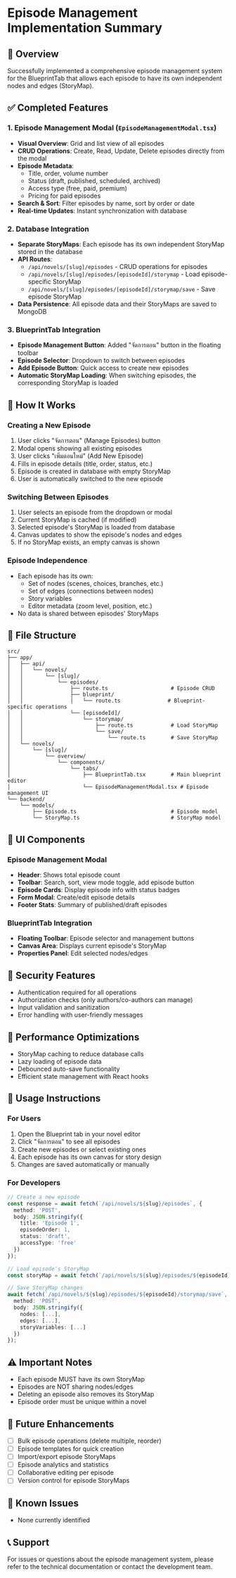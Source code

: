 # Episode Management Implementation Summary

## 🎯 Overview
Successfully implemented a comprehensive episode management system for the BlueprintTab that allows each episode to have its own independent nodes and edges (StoryMap).

## ✅ Completed Features

### 1. **Episode Management Modal** (`EpisodeManagementModal.tsx`)
- **Visual Overview**: Grid and list view of all episodes
- **CRUD Operations**: Create, Read, Update, Delete episodes directly from the modal
- **Episode Metadata**: 
  - Title, order, volume number
  - Status (draft, published, scheduled, archived)
  - Access type (free, paid, premium)
  - Pricing for paid episodes
- **Search & Sort**: Filter episodes by name, sort by order or date
- **Real-time Updates**: Instant synchronization with database

### 2. **Database Integration**
- **Separate StoryMaps**: Each episode has its own independent StoryMap stored in the database
- **API Routes**:
  - `/api/novels/[slug]/episodes` - CRUD operations for episodes
  - `/api/novels/[slug]/episodes/[episodeId]/storymap` - Load episode-specific StoryMap
  - `/api/novels/[slug]/episodes/[episodeId]/storymap/save` - Save episode StoryMap
- **Data Persistence**: All episode data and their StoryMaps are saved to MongoDB

### 3. **BlueprintTab Integration**
- **Episode Management Button**: Added "จัดการตอน" button in the floating toolbar
- **Episode Selector**: Dropdown to switch between episodes
- **Add Episode Button**: Quick access to create new episodes
- **Automatic StoryMap Loading**: When switching episodes, the corresponding StoryMap is loaded

## 🔄 How It Works

### Creating a New Episode
1. User clicks "จัดการตอน" (Manage Episodes) button
2. Modal opens showing all existing episodes
3. User clicks "เพิ่มตอนใหม่" (Add New Episode)
4. Fills in episode details (title, order, status, etc.)
5. Episode is created in database with empty StoryMap
6. User is automatically switched to the new episode

### Switching Between Episodes
1. User selects an episode from the dropdown or modal
2. Current StoryMap is cached (if modified)
3. Selected episode's StoryMap is loaded from database
4. Canvas updates to show the episode's nodes and edges
5. If no StoryMap exists, an empty canvas is shown

### Episode Independence
- Each episode has its own:
  - Set of nodes (scenes, choices, branches, etc.)
  - Set of edges (connections between nodes)
  - Story variables
  - Editor metadata (zoom level, position, etc.)
- No data is shared between episodes' StoryMaps

## 📁 File Structure

```
src/
├── app/
│   ├── api/
│   │   └── novels/
│   │       └── [slug]/
│   │           └── episodes/
│   │               ├── route.ts                    # Episode CRUD
│   │               ├── blueprint/
│   │               │   └── route.ts               # Blueprint-specific operations
│   │               └── [episodeId]/
│   │                   └── storymap/
│   │                       ├── route.ts            # Load StoryMap
│   │                       └── save/
│   │                           └── route.ts        # Save StoryMap
│   └── novels/
│       └── [slug]/
│           └── overview/
│               └── components/
│                   └── tabs/
│                       ├── BlueprintTab.tsx        # Main blueprint editor
│                       └── EpisodeManagementModal.tsx # Episode management UI
└── backend/
    └── models/
        ├── Episode.ts                              # Episode model
        └── StoryMap.ts                             # StoryMap model
```

## 🎨 UI Components

### Episode Management Modal
- **Header**: Shows total episode count
- **Toolbar**: Search, sort, view mode toggle, add episode button
- **Episode Cards**: Display episode info with status badges
- **Form Modal**: Create/edit episode details
- **Footer Stats**: Summary of published/draft episodes

### BlueprintTab Integration
- **Floating Toolbar**: Episode selector and management buttons
- **Canvas Area**: Displays current episode's StoryMap
- **Properties Panel**: Edit selected nodes/edges

## 🔐 Security Features
- Authentication required for all operations
- Authorization checks (only authors/co-authors can manage)
- Input validation and sanitization
- Error handling with user-friendly messages

## 🚀 Performance Optimizations
- StoryMap caching to reduce database calls
- Lazy loading of episode data
- Debounced auto-save functionality
- Efficient state management with React hooks

## 📝 Usage Instructions

### For Users
1. Open the Blueprint tab in your novel editor
2. Click "จัดการตอน" to see all episodes
3. Create new episodes or select existing ones
4. Each episode has its own canvas for story design
5. Changes are saved automatically or manually

### For Developers
```typescript
// Create a new episode
const response = await fetch(`/api/novels/${slug}/episodes`, {
  method: 'POST',
  body: JSON.stringify({
    title: 'Episode 1',
    episodeOrder: 1,
    status: 'draft',
    accessType: 'free'
  })
});

// Load episode's StoryMap
const storyMap = await fetch(`/api/novels/${slug}/episodes/${episodeId}/storymap`);

// Save StoryMap changes
await fetch(`/api/novels/${slug}/episodes/${episodeId}/storymap/save`, {
  method: 'POST',
  body: JSON.stringify({
    nodes: [...],
    edges: [...],
    storyVariables: [...]
  })
});
```

## ⚠️ Important Notes
- Each episode MUST have its own StoryMap
- Episodes are NOT sharing nodes/edges
- Deleting an episode also removes its StoryMap
- Episode order must be unique within a novel

## 🔮 Future Enhancements
- [ ] Bulk episode operations (delete multiple, reorder)
- [ ] Episode templates for quick creation
- [ ] Import/export episode StoryMaps
- [ ] Episode analytics and statistics
- [ ] Collaborative editing per episode
- [ ] Version control for episode StoryMaps

## 🐛 Known Issues
- None currently identified

## 📞 Support
For issues or questions about the episode management system, please refer to the technical documentation or contact the development team.
